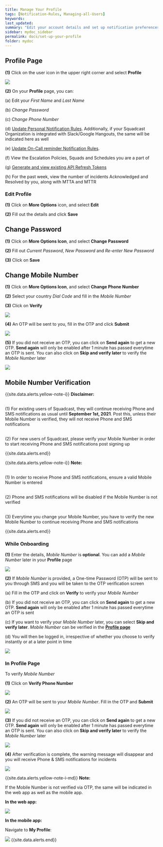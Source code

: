 ```yaml
---
title: Manage Your Profile
tags: [Notification-Rules, Managing-all-Users]
keywords:
last_updated:
summary: "Edit your account details and set up notification preferences"
sidebar: mydoc_sidebar
permalink: docs/set-up-your-profile
folder: mydoc
---
```


## Profile Page

**(1)** Click on the user icon in the upper right corner and select **Profile**

![](images/manage_your_profile_1.png)

**(2)** On your **Profile** page, you can:

(a) Edit your _First Name_ and _Last Name_

(b) _Change Password_

(c) _Change Phone Number_

(d) [Update Personal Notification Rules](notification-rules). Additionally, if your Squadcast Organization is integrated with Slack/Google Hangouts, the same will be indicated here as well

(e) [Update On-Call reminder Notification Rules](oncall-reminder-rules).

(f) View the Escalation Policies, Squads and Schedules you are a part of

(g) [Generate and view existing API Refresh Tokens](squadcast-public-api)

(h) For the past week, view the number of incidents Acknowledged and Resolved by you, along with MTTA and MTTR

### Edit Profile

**(1)** Click on **More Options** icon, and select **Edit**

**(2)** Fill out the details and click **Save**

## Change Password

**(1)** Click on **More Options Icon**, and select **Change Password**

**(2)** Fill out _Current Password_, _New Password_ and _Re-enter New Password_

**(3)** Click on **Save**

## Change Mobile Number

**(1)** Click on **More Options Icon**, and select **Change Phone Number**

**(2)** Select your country _Dial Code_ and fill in the _Mobile Number_

**(3)** Click on **Verify**

![](images/manage_account_11.png)

**(4)** An OTP will be sent to you, fill in the OTP and click **Submit**

![](images/manage_account_12.png)

**(5)** If you did not receive an OTP, you can click on **Send again** to get a new OTP.
**Send again** will only be enabled after 1 minute has passed everytime an OTP is sent.
You can also click on **Skip and verify later** to verify the _Mobile Number_ later

![](images/manage_account_13.png)

## Mobile Number Verification

{{site.data.alerts.yellow-note-i}}
<b>Disclaimer: </b>

<p><br/> (1) For existing users of Squadcast, they will continue receiving Phone and SMS notifications as usual until <b>September 1st, 2021</b>. Post this, unless their Mobile Number is verified, they will not receive Phone and SMS notifications</p>
<p><br />(2) For new users of Squadcast, please verify your Mobile Number in order to start receiving Phone and SMS notifications post signing up</p>
{{site.data.alerts.end}}

{{site.data.alerts.yellow-note-i}}
<b>Note: </b>

<p><br/>  (1) In order to receive Phone and SMS notifications, ensure a valid Mobile Number is entered</p>
<p><br/>  (2) Phone and SMS notifications will be disabled if the Mobile Number is not verified</p>
<p><br/>  (3) Everytime you change your Mobile Number, you have to verify the new Mobile Number to continue receiving Phone and SMS notifications</p>
{{site.data.alerts.end}}

### While Onboarding

**(1)** Enter the details, _Mobile Number_ is **optional**. You can add a _Mobile Number_ later in your **Profile** page

![](images/manage_account_4.png)

**(2)** If _Mobile Number_ is provided, a One-time Password (OTP) will be sent to you through SMS and
you will be taken to the OTP verification screen

(a) Fill in the OTP and click on **Verify** to verify your _Mobile Number_

(b) If you did not receive an OTP, you can click on **Send again** to get a new OTP.
**Send again** will only be enabled after 1 minute has passed everytime an OTP is sent

(c) If you want to verify your _Mobile Number_ later, you can select **Skip and verify later**. _Mobile Number_ can be verified in the [**Profile page**](https://support.squadcast.com/docs/set-up-your-profile)

(d) You will then be logged in, irrespective of whether you choose to verify instantly or at a later point in time

![](images/manage_account_5.png)

### In Profile Page

To verify _Mobile Number_

**(1)** Click on **Verify Phone Number**

![](images/manage_account_6.png)

**(2)** An OTP will be sent to your _Mobile Number_. Fill in the OTP and **Submit**

![](images/manage_account_7.png)

**(3)** If you did not receive an OTP, you can click on **Send again** to get a new OTP.
**Send again** will only be enabled after 1 minute has passed everytime an OTP is sent.
You can also click on **Skip and verify later** to verify the _Mobile Number_ later

![](images/manage_account_13.png)

**(4)** After verification is complete, the warning message will disappear and you will receive Phone & SMS notifications for incidents

![](images/manage_account_8.png)

{{site.data.alerts.yellow-note-i-md}}
**Note:**

If the Mobile Number is not verified via OTP, the same will be indicated in the web app as well as the mobile app.

**In the web app:**

![](images/manage_account_14.png)

**In the mobile app:**

Navigate to **My Profile**:

![](images/manage_account_15.png)
{{site.data.alerts.end}}
